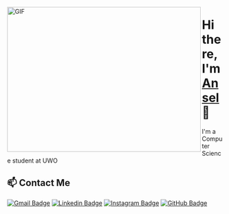 <p align = "left">
  <img align = "left" alt = "GIF" width = "450px" height = "338px" object-cover = "fit" src = "https://media0.giphy.com/media/Ihrd6ewIOMlCav2cPz/giphy.gif">
</p>

<h1>Hi there, I'm<a href="https://anselzeng.github.io/"> Ansel </a>👋</h1>

I'm a Computer Science student at UWO

## 📫 Contact Me

<p>

[![Gmail Badge](https://img.shields.io/badge/-azeng25@uwo.ca-c14438?logo=Gmail&logoColor=white)](mailto:azeng25@uwo.ca)
[![Linkedin Badge](https://img.shields.io/badge/-anselzeng-blue?logo=Linkedin&logoColor=white)](https://www.linkedin.com/in/anselzeng/)
[![Instagram Badge](https://img.shields.io/badge/-anselzeng-ff69b4?logo=Instagram&logoColor=white)](https://www.instagram.com/anselzeng/)
[![GitHub Badge](https://img.shields.io/badge/-AnselZeng-green?logo=GitHub&logoColor=white)](https://github.com/anselzeng)

</p>

<!--
**AnselZeng/anselzeng** is a ✨ _special_ ✨ repository because its `README.md` (this file) appears on your GitHub profile.
Here are some ideas to get you started:
- 🔭 I’m currently working on ...
- 🌱 I’m currently learning ...
- 👯 I’m looking to collaborate on ...
- 🤔 I’m looking for help with ...
- 💬 Ask me about ...
- 📫 How to reach me: ...
- 😄 Pronouns: ...
- ⚡ Fun fact: ...
-->
